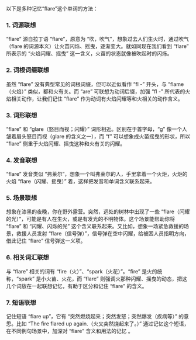 以下是多种记忆“flare”这个单词的方法：

### 1. 词源联想
“flare” 源自拉丁语 “flare”，原意为 “吹，吹气”，想象过去人们生火时，通过吹气（flare 的词源本义）让火苗闪烁、摇曳，逐渐变大。就如同现在我们看到 “flare” 所表示的 “火焰闪耀、摇曳” 这一含义，火苗的状态就像被吹起时的闪烁。

### 2. 词根词缀联想
虽然 “flare” 没有典型常见的词根词缀，但可以近似看作 “fl -” 开头，与 “flame（火焰）” 类似，都和火有关。而 “are” 可联想为动词后缀，加强 “fl -” 所代表的火焰相关动作，让我们记住 “flare” 作为动词有火焰闪耀等和火相关的动作含义。

### 3. 词形联想
“flare” 和 “glare（怒目而视；闪耀）” 词形相近。区别在于首字母，“g” 像一个人皱着眉头怒目而视（glare 的含义之一），而 “f” 可以想象成火苗摇曳的形状，所以 “flare” 侧重于火焰闪耀、摇曳这种和火有关的闪耀。

### 4. 发音联想
“flare” 发音类似 “弗莱尔”，想象一个叫弗莱尔的人，手里拿着一个火炬，火炬的火焰 “flare（闪耀、摇曳）” 着，这样把发音和单词含义联系起来。

### 5. 场景联想
想象在漆黑的夜晚，你在野外露营。突然，远处的树林中出现了一些 “flare（闪耀的光）”，可能是有人在生火，或是有发光的不明物体。这个场景能帮助你将 “flare” 和 “闪耀、闪烁的光” 这个含义联系起来。又比如，想象一场紧急救援的场景，救援人员发射 “flare（信号弹）”，信号弹在空中闪耀，给被困人员指明方向，借此记住 “flare” 信号弹这一义项。

### 6. 相关词汇联想
与 “flare” 相关的词有 “fire（火）”、“spark（火花）”。“fire” 是火的统称，“spark” 是小火苗、火花，而 “flare” 则强调火那种闪耀、摇曳的动态，把这几个词放在一起联想记忆，有助于区分和记住 “flare” 的含义。

### 7. 短语联想
记住短语 “flare up”，它有 “突然燃烧起来；突然发怒；突然爆发（疾病等）” 的意思。比如 “The fire flared up again.（火又突然烧起来了。）”  通过记忆这个短语，在不同例句场景中，加深对 “flare” 含义和用法的记忆 。 
